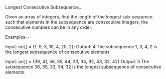 Longest Consecutive Subsequence...

Given an array of integers, find the length of the longest sub-sequence such that
elements in the subsequence are consecutive integers,
the consecutive numbers can be in any order.

Examples--

Input: arr[] = {1, 9, 3, 10, 4, 20, 2};
Output: 4
The subsequence 1, 3, 4, 2 is the longest subsequence
of consecutive elements

Input: arr[] = {36, 41, 56, 35, 44, 33, 34, 92, 43, 32, 42}
Output: 5
The subsequence 36, 35, 33, 34, 32 is the longest subsequence
of consecutive elements. 
